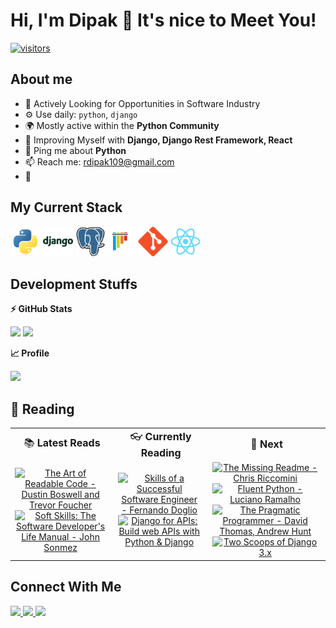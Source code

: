 # Hi, I'm Dipak 👋 It's nice to Meet You!

  <!-- <a href="https://github.com/imranxyz?tab=followers">
    <img alt="GitHub followers" src="https://img.shields.io/github/followers/imranxyz?color=green&logo=github">
  </a> -->
  <a href="https://github.com/imranxyz/">
    <img src="https://komarev.com/ghpvc/?username=imranxyz" alt="visitors" />
  </a>

## About me

- 🏢 Actively Looking for Opportunities in Software Industry
- ⚙️ Use daily: `python`, `django`
- 🌍 Mostly active within the **Python Community**
- 🌱 Improving Myself with **Django, Django Rest Framework, React**
- 💬 Ping me about **Python**
- 📫 Reach me: rdipak109@gmail.com
- 📝 

## My Current Stack

<img height="48" src="img/python-original.svg" alt="python"> <img height="48" src="img/django-plain-wordmark.svg" alt="Django"> <img height="48" src="img/postgresql-original.svg" alt="postgress"><img height="48" src="img/pytest-original.svg" alt="pytest"> <img height="48" src="img/git-original.svg" alt="git"> <img height="48" src="img/react-original.svg" alt="react">

<!--  -->

## Development Stuffs

<b>⚡ GitHub Stats</b>
<p float="left">
<img height="180em" src="https://github-readme-stats.vercel.app/api?username=imranxyz&show_icons=true&hide_border=true&&count_private=true&include_all_commits=true" /> 
<img height="180em" src="https://github-readme-stats.vercel.app/api/top-langs/?username=imranxyz&show_icons=true&hide_border=true&layout=compact&langs_count=8"/>
</p>

<b>&#128200; Profile</b>
<p float="left">
<img height="200em" src="https://leetcard.jacoblin.cool/imran-potter?theme=light&font=Karma&ext=contest" />
<!-- <img height="280em" src="https://raw.githubusercontent.com/sudiptob2/cf-stats/main/output/light_card.svg" /> -->
</p>

## 📖 Reading

<div align="left">
  <table  border="0" margin="0">
    <tr align='center'>
      <td><div style="font-size: 16px; margin-bottom: 0;">📚 <b>Latest Reads</b></div></td>
      <td><div style="font-size: 16px; margin-bottom: 0;">👓 <b>Currently Reading</b></div></td>
      <td><div style="font-size: 16px; margin-bottom: 0;">🥽 <b>Next</b></div></td>
    </tr>
    <tr>
      <td align="center">
        <a href='https://www.goodreads.com/book/show/8677004-the-art-of-readable-code'><img alt="The Art of Readable Code - Dustin Boswell and Trevor Foucher" src="https://learning.oreilly.com/library/cover/9781449318482/360h/" height="150" style="margin-right: 5px"/></a>
        <a href='https://www.amazon.com/Soft-Skills-Software-Developers-Manual-dp-0999081446/dp/0999081446/ref=dp_ob_title_bk'><img alt="Soft Skills: The Software Developer's Life Manual - John Sonmez" src="https://images-na.ssl-images-amazon.com/images/I/41gZ1rA1jCL._SX404_BO1,204,203,200_.jpg" height="150" style="margin-right: 5px"/></a>
      </td>
      <td align="center">
        <a href='https://www.goodreads.com/book/show/61250980-skills-of-a-successful-software-engineer'><img alt="Skills of a Successful Software Engineer - Fernando Doglio" src="https://images.manning.com/book/0/bd00979-fc10-4bba-b7c3-4613ad7e9592/Doglio-HI.png" height="150" style="margin-right: 5px"/></a>
        <a href='https://djangoforapis.com/'><img alt="Django for APIs: Build web APIs with Python & Django" src="https://d33wubrfki0l68.cloudfront.net/a5e42d201c5f21c719deef549317f13c7e30a03d/77b12/assets/images/dfa_cover_40.jpg" height="150" style="margin-right: 5px"/></a>
      </td>
      <td align="center">
        <a href='https://www.goodreads.com/book/show/57271519-the-missing-readme'><img alt="The Missing Readme - Chris Riccomini" src="https://miro.medium.com/max/427/1*nKcpSvhFOfB9VAhIdtWqVg.png" height="150" style="margin-right: 5px"/></a>
        <a href='https://www.oreilly.com/library/view/fluent-python-2nd/9781492056348/'><img alt="Fluent Python - Luciano Ramalho" src="https://images-na.ssl-images-amazon.com/images/I/411qhFCwczL._SX379_BO1,204,203,200_.jpg" height="150" style="margin-right: 5px"/></a>
        <a href='https://pragprog.com/titles/tpp20/the-pragmatic-programmer-20th-anniversary-edition/'><img alt="The Pragmatic Programmer - David Thomas, Andrew Hunt" src="https://pragprog.com/titles/tpp20/the-pragmatic-programmer-20th-anniversary-edition/tpp20.jpg" height="150" style="margin-right: 5px"/></a>
        <a href='https://www.feldroy.com/books/two-scoops-of-django-3-x'><img alt="Two Scoops of Django 3.x" src="https://www.feldroy.com/_next/image?url=%2Fimages%2FTwo-Scoops-of-Django-3-Alpha-Cover_1080x.jpg&w=1080&q=75" height="150" style="margin-right: 5px"/></a>
      </td>
    </tr>
  </table>
</div>


## Connect With Me

<p left="center">
<a href="https://twitter.com/@roy527947">
  <img src="https://img.shields.io/badge/twitter-%231DA1F2.svg?&style=for-the-badge&logo=twitter&logoColor=white" height=25>
</a> 
<a href="https://www.linkedin.com/in/imran-potter/">
  <img src="https://img.shields.io/badge/linkedin-%230077B5.svg?&style=for-the-badge&logo=linkedin&logoColor=white" height=25>
</a>
<a href="mailto:imranzdev@gmail.com">
  <img src="https://img.shields.io/badge/Gmail-D14836?style=for-the-badge&logo=gmail&logoColor=white" height=25>
</a>
</p>
